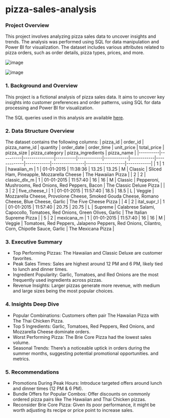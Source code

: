 # pizza-sales-analysis

### Project Overview
This project involves analyzing pizza sales data to uncover insights and trends. The analysis was performed using SQL for data manipulation and Power BI for visualization. The dataset includes various attributes related to pizza orders, such as order details, pizza types, prices, and more.

![image](https://github.com/user-attachments/assets/b310c844-dcf6-43e3-8186-e8199333f242)

![image](https://github.com/user-attachments/assets/a8591ad9-ef60-4d37-af45-09f166386ea1)

### 1. Background and Overview
This project is a fictional analysis of pizza sales data. It aims to uncover key insights into customer preferences and order patterns, using SQL for data processing and Power BI for visualization.

The SQL queries used in this analysis are available [here](./pizza_sales_analysis.sql).

### 2. Data Structure Overview
The dataset contains the following columns:
| pizza_id | order_id | pizza_name_id | quantity | order_date | order_time | unit_price | total_price | pizza_size | pizza_category | pizza_ingredients | pizza_name |
|----------|----------|---------------|----------|------------|------------|------------|-------------|------------|----------------|-------------------|------------|
| 1        | 1        | hawaiian_m    | 1        | 01-01-2015 | 11:38:36   | 13.25      | 13.25       | M          | Classic        | Sliced Ham, Pineapple, Mozzarella Cheese | The Hawaiian Pizza |
| 2        | 2        | classic_dlx_m | 1        | 01-01-2015 | 11:57:40   | 16         | 16          | M          | Classic        | Pepperoni, Mushrooms, Red Onions, Red Peppers, Bacon | The Classic Deluxe Pizza |
| 3        | 2        | five_cheese_l | 1        | 01-01-2015 | 11:57:40   | 18.5       | 18.5        | L          | Veggie         | Mozzarella Cheese, Provolone Cheese, Smoked Gouda Cheese, Romano Cheese, Blue Cheese, Garlic | The Five Cheese Pizza |
| 4        | 2        | ital_supr_l   | 1        | 01-01-2015 | 11:57:40   | 20.75      | 20.75       | L          | Supreme        | Calabrese Salami, Capocollo, Tomatoes, Red Onions, Green Olives, Garlic | The Italian Supreme Pizza |
| 5        | 2        | mexicana_m    | 1        | 01-01-2015 | 11:57:40   | 16         | 16          | M          | Veggie         | Tomatoes, Red Peppers, Jalapeno Peppers, Red Onions, Cilantro, Corn, Chipotle Sauce, Garlic | The Mexicana Pizza |

### 3. Executive Summary
- Top Performing Pizzas: The Hawaiian and Classic Deluxe are customer favorites.
- Peak Sales Times: Sales are highest around 12 PM and 6 PM, likely tied to lunch and dinner times.
- Ingredient Popularity: Garlic, Tomatoes, and Red Onions are the most frequently used ingredients across pizzas.
- Revenue Insights: Larger pizzas generate more revenue, with medium and large sizes being the most popular choices.

### 4. Insights Deep Dive
- Popular Combinations: Customers often pair The Hawaiian Pizza with The Thai Chicken Pizza.
- Top 5 Ingredients: Garlic, Tomatoes, Red Peppers, Red Onions, and Mozzarella Cheese dominate orders.
- Worst Performing Pizza: The Brie Core Pizza had the lowest sales volume.
- Seasonal Trends: There’s a noticeable uptick in orders during the summer months, suggesting potential promotional opportunities. and metrics.

 ### 5. Recommendations
- Promotions During Peak Hours: Introduce targeted offers around lunch and dinner times (12 PM & 6 PM).
- Bundle Offers for Popular Combos: Offer discounts on commonly ordered pizza pairs like The Hawaiian and Thai Chicken pizzas.
- Reconsider Brie Core Pizza: Given its poor performance, it might be worth adjusting its recipe or price point to increase sales.
